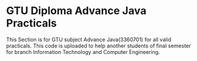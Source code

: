 # GTU Diploma Advance Java Practicals

This Section is for GTU subject Advance Java(3360701) for all valid practicals.
This code is uploaded to help another students of final semester for branch Information Technology and Computer Engineering.
